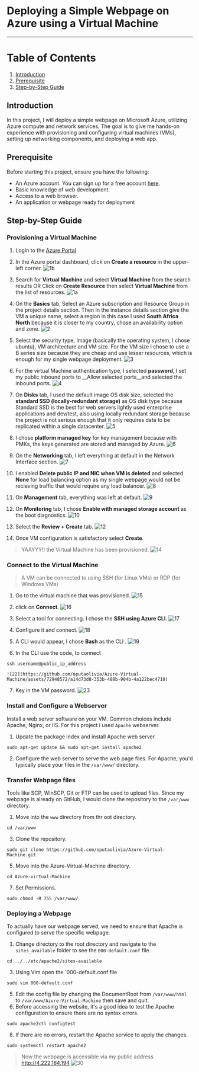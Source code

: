 # Deploying a Simple Webpage on Azure using a Virtual Machine
---

# Table of Contents
1. [Introduction](#introduction)
2. [Prerequisite](#prerequisite)
3. [Step-by-Step Guide](#step-by-step-guide)

## Introduction
In this project, I will deploy a simple webpage on Microsoft Azure, utilizing Azure compute and network services. The goal is to give me hands-on experience with provisioning and configuring virtual machines (VMs), setting up networking components, and deploying a web app.

## Prerequisite
Before starting this project, ensure you have the following:
- An Azure account. You can sign up for a free account [here](https://portal.azure.com/).
- Basic knowledge of web development.
- Access to a web browser.
- An application or webpage ready for deployment


## Step-by-Step Guide
### Provisioning a Virtual Machine
1. Login to the [Azure Portal](https://portal.azure.com/)
2. In the Azure portal dashboard, click on __Create a resource__ in the upper-left corner.
   ![1b](https://github.com/oputaolivia/Azure-Virtual-Machine/assets/72948572/22e73fbe-0006-4985-b8f5-b028713e13b2)

3. Search for __Virtual Machine__ and select __Virtual Machine__ from the search results OR 
Click on __Create Resource__ then select __Virtual Machine__ from the list of resources.
   ![1a](https://github.com/oputaolivia/Azure-Virtual-Machine/assets/72948572/a0af8583-87bb-4efa-84cb-11f9319e229b)

4. On the __Basics__ tab, Select an Azure subscription and Resource Group in the project details section. Then In the instance details section give the VM a unique name, select a region in this case I used __South Africa North__ because it is closer to my country, chose an availability option and zone.
   ![2](https://github.com/oputaolivia/Azure-Virtual-Machine/assets/72948572/17b97d31-7eb2-42be-91c1-ca498b92b107)

5. Select the security type, Image (basically the operating system, I chose ubuntu), VM architecture and VM size. For the VM size I chose to use a B series size because they are cheap and use lesser resources, which is enough for my single webpage deployment.
   ![3](https://github.com/oputaolivia/Azure-Virtual-Machine/assets/72948572/47a12935-b52a-4f0e-91d5-da56f1227604)

6. For the  virtual Machine authentication type, I selected __password__, I set my public inbound ports to __Allow selected ports__and selected the inbound ports.
    ![4](https://github.com/oputaolivia/Azure-Virtual-Machine/assets/72948572/54ecd251-9bd4-4085-99ed-b2d36840d7da)

7. On __Disks__ tab, I used the default image OS disk size, selected the __standard SSD (locally-redundant storage)__ as OS disk type because Standard SSD is the best for web servers lightly used enterprise applications and dev/test, also using locally redundant storage because the project is not serious enough that it only requires data to be replicated within a single datacenter.
    ![5](https://github.com/oputaolivia/Azure-Virtual-Machine/assets/72948572/5e87a1fa-fcdc-4fbf-9359-82730faab929)

8. I chose __platform managed key__ for key management because with PMKs, the keys generated are stored and managed by Azure.
    ![6](https://github.com/oputaolivia/Azure-Virtual-Machine/assets/72948572/d189082c-359e-4992-87af-021705aa9ca5)

9. On the __Networking__ tab, I left everything at default in the Network Interface section.
    ![7](https://github.com/oputaolivia/Azure-Virtual-Machine/assets/72948572/6e0c6e6f-0cba-4e60-acd2-2cce601de9bc)

10. I enabled __Delete public IP and NIC when VM is deleted__ and selected __None__ for load balancing option as my single webpage would not be recieving traffic that would require any load balancer.
    ![8](https://github.com/oputaolivia/Azure-Virtual-Machine/assets/72948572/5c5f0a28-333c-4a5e-bd55-689aeec532a9)

11. On __Management__ tab, everything was left at default.
    ![9](https://github.com/oputaolivia/Azure-Virtual-Machine/assets/72948572/30815995-9d1a-400c-a8d5-d231e37fa463)

12. On __Monitoring__ tab, I chose __Enable with managed storage account__ as the boot diagnostics.
    ![10](https://github.com/oputaolivia/Azure-Virtual-Machine/assets/72948572/b43dac8b-efb9-4a86-bac6-1635f3031194)

13. Select the __Review + Create__ tab.
    ![12](https://github.com/oputaolivia/Azure-Virtual-Machine/assets/72948572/c190d398-dac0-415b-9902-8f099dcac902)

14. Once VM configuration is satisfactory select __Create__.
> YAAYYY!! the Virtual Machine has been provisioned.
![14](https://github.com/oputaolivia/Azure-Virtual-Machine/assets/72948572/3c3000bb-81b1-455c-b410-3b0247d0098e)


### Connect to the Virtual Machine
> A VM can be connected to using SSH (for Linux VMs) or RDP (for Windows VMs)
1. Go to the virtual machine that was provisioned.
   ![15](https://github.com/oputaolivia/Azure-Virtual-Machine/assets/72948572/b8ac7d2a-35a7-4740-ba31-7a7b1a2cf9dd)

2. click on __Connect__.
   ![16](https://github.com/oputaolivia/Azure-Virtual-Machine/assets/72948572/3ac9fa94-efff-490d-9ac7-45d07968a325)

3. Select a tool for connecting. I chose the __SSH using Azure CLI__.
   ![17](https://github.com/oputaolivia/Azure-Virtual-Machine/assets/72948572/65f6e8ba-7042-42f9-8480-9db998c98823)

4. Configure it and connect.
   ![18](https://github.com/oputaolivia/Azure-Virtual-Machine/assets/72948572/d8570ad5-d1b9-4ccc-9744-5ed2cc8c9f1b)

5. A CLI would appear, I chose __Bash__ as the CLI .
    ![19](https://github.com/oputaolivia/Azure-Virtual-Machine/assets/72948572/cb425ed4-35d1-4627-a815-1ea6ee3bf093)

6. In the CLI use the code, to connect
``` 
ssh username@public_ip_address
```
    ![22](https://github.com/oputaolivia/Azure-Virtual-Machine/assets/72948572/a14d73d8-353b-488b-904b-4a122bec4710)

7. Key in the VM password.
    ![23](https://github.com/oputaolivia/Azure-Virtual-Machine/assets/72948572/01f6fcea-87b8-49e9-9788-d6ac6d6b60ef)

### Install and Configure a Webserver
Install a web server software on your VM. Common choices include Apache, Nginx, or IIS. For this project i used `Apache` webserver.
1. Update the package index and install Apache web server.
```
sudo apt-get update && sudo apt-get install apache2
```
2. Configure the web server to serve the web page files. For Apache, you'd typically place your files in the `/var/www/` directory.

### Transfer Webpage files
Tools like SCP, WinSCP, Git or FTP can be used to upload files. Since my webpage is already on GitHub, I would clone the repository to the `/var/www` directory.
1. Move into the `www` directory from thr oot directory.
```
cd /var/www
```
3. Clone the repository.
```
sudo git clone https://github.com/oputaolivia/Azure-Virtual-Machine.git
```
5. Move into the Azure-Virtual-Machine directory.
```
cd Azure-virtual-Machine
```
7. Set Permissions.
```
sudo chmod -R 755 /var/www/
```


### Deploying a Webpage
To actually have our webpage served, we need to ensure that Apache is configured to serve the specific webpage.
1. Change directory to the root directory and navigate to the `sites_available` folder to see the `000-default.conf` file.
```
cd ../../etc/apache2/sites-available
```
3. Using Vim open the `000-default.conf file
```
sudo vim 000-default.conf
```
5. Edit the config file by changing the DocumentRoot from `/var/www/html` to `/var/www/Azure-Virtual-Machine` then save and quit.
6. Before accessing the website, it's a good idea to test the Apache configuration to ensure there are no syntax errors.
```
sudo apache2ctl configtest
```
8. If there are no errors, restart the Apache service to apply the changes.
```
sudo systemctl restart apache2
```

> Now the webpage is accessible via my public address http://4.222.184.194
![30](https://github.com/oputaolivia/Azure-Virtual-Machine/assets/72948572/f252ec39-8f2e-4eda-8558-d087ddb81a7e)
